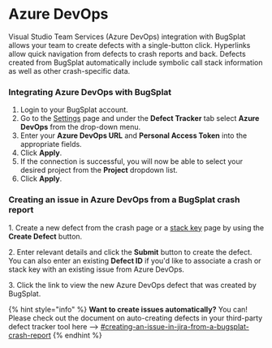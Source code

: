 # Azure DevOps

Visual Studio Team Services (Azure DevOps) integration with BugSplat allows your team to create defects with a single-button click. Hyperlinks allow quick navigation from defects to crash reports and back. Defects created from BugSplat automatically include symbolic call stack information as well as other crash-specific data.

### Integrating Azure DevOps with BugSplat

1. Login to your BugSplat account.
2. Go to the [Settings](https://app.bugsplat.com/v2/database/integrations#defect-trackers) page and under the **Defect Tracker** tab select **Azure DevOps** from the drop-down menu.
3. Enter your **Azure DevOps URL** and **Personal Access Token** into the appropriate fields.
4. Click **Apply**.
5. If the connection is successful, you will now be able to select your desired project from the **Project** dropdown list.
6. Click **Apply**.

### Creating an issue in Azure DevOps from a BugSplat crash report

1\. Create a new defect from the crash page or a [stack key](../../../../education/bugsplat-terminology.md#stack-key) page by using the **Create Defect** button.

2\. Enter relevant details and click the **Submit** button to create the defect. You can also enter an existing **Defect ID** if you'd like to associate a crash or stack key with an existing issue from Azure DevOps.

3\. Click the link to view the new Azure DevOps defect that was created by BugSplat.

{% hint style="info" %}
**Want to create issues automatically?** You can!  Please check out the document on auto-creating defects in your third-party defect tracker tool here --> [#creating-an-issue-in-jira-from-a-bugsplat-crash-report](azure-devops.md#creating-an-issue-in-jira-from-a-bugsplat-crash-report "mention")
{% endhint %}

